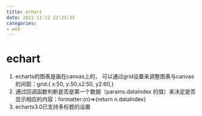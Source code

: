 ```yaml
---
title: echart
date: 2021-11-12 22:23:33
categories: 
- web
---
```


# echart

1. echarts的图表是画在canvas上的， 可以通过grid设置来调整图表与canvas的间距：grid:{ x:50, y:50,x2:50,  y2:60,}
2. 通过回调函数判断是否是第一个数据（params.dataIndex 的值）来决定是否显示相应的内容：formatter:(n)=>{return n.dataIndex}
3. echarts3.0已支持多标题的设置
